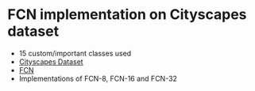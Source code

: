 # FCN implementation on Cityscapes dataset

* 15 custom/important classes used
* [Cityscapes Dataset](https://www.cityscapes-dataset.com/)
* [FCN](https://people.eecs.berkeley.edu/~jonlong/long_shelhamer_fcn.pdf)
* Implementations of FCN-8, FCN-16 and FCN-32
